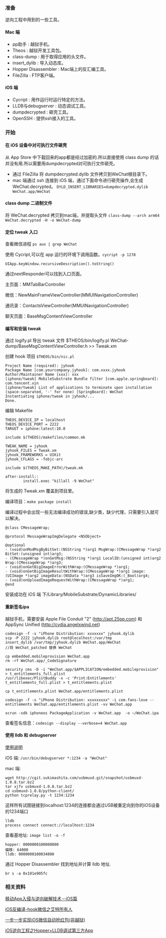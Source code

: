 ### 准备

逆向工程中用到的一些工具。

#### Mac 端
* pp助手 : 越狱手机。
* Theos : 越狱开发工具包。
* class-dump : 用于取得应用的头文件。
* insert_dylib : 导入动态库。
* Hopper Disassembler : Mac端上的反汇编工具。
* FileZilla : FTP客户端。

#### iOS 端
* Cycript : 用作运行时运行特定的方法。
* LLDB与debugserver : 动态调试工具。
* dumpdecrypted : 砸壳工具。
* OpenSSH : 提供ssh接入的工具。


### 开始

#### 在 iOS 设备中对可执行文件砸壳
从 App Store 中下载回来的app都是经过加密的.所以直接使用 class dump 的话并没有用.所以需要用dumpdecrypted对可执行文件砸壳。

* 通过 FileZilla 将 dumpdecrypted.dylib 文件拷贝到WeChat根目录下。
* mac 端通过 ssh 连接到 iOS 端，通过下面命令进行砸壳操作,会生成 WeChat.decrypted。
	`DYLD_INSERT_LIBRARIES=dumpdecrypted.dylib WeChat.app/WeChat`

#### class dump 二进制文件
将 WeChat.decrypted 拷贝到mac端，并提取头文件
`class-dump --arch arm64 WeChat.decrypted -H -o WeChat-dump`

#### 定位 tweak 入口
查看微信进程 `ps aux | grep WeChat` 

使用 Cycript,可以在 app 运行的环境下调用函数。`cycript -p 1278`

`UIApp.keyWindow.recursiveDescription().toString()`

通过nextResponder可以找到入口页面。

主页面：MMTabBarController

微信：NewMainFrameViewController(MMUINavigationController)

通讯录：ContactsViewController(MMUINavigationController)

聊天页面：BaseMsgContentViewController

#### 编写和安装 tweak

通过 logify.pl 导出 tweak 文件
$THEOS/bin/logify.pl WeChat-dump/BaseMsgContentViewController.h >> Tweak.xm

创建 hook 项目 `$THEOS/bin/nic.pl`

```
Project Name (required): jyhook
Package Name [com.yourcompany.jyhook]: com.xxxx.jyhook
Author/Maintainer Name [xxx]: xxx
[iphone/tweak] MobileSubstrate Bundle filter [com.apple.springboard]: com.tencent.xin
[iphone/tweak] List of applications to terminate upon installation (space-separated, '-' for none) [SpringBoard]: WeChat
Instantiating iphone/tweak in jyhook/...
Done.
```

编辑 Makefile

```
THEOS_DEVICE_IP = localhost
THEOS_DEVICE_PORT = 2222
TARGET = iphone:latest:10.0

include $(THEOS)/makefiles/common.mk

TWEAK_NAME = jyhook
jyhook_FILES = Tweak.xm
jyhook_FRAMEWORKS = UIKit
jyhook_CFLAGS = -fobjc-arc

include $(THEOS_MAKE_PATH)/tweak.mk

after-install::
        install.exec "killall -9 WeChat"
```

将生成的 Tweak.xm 覆盖到项目里。

编译项目：`make package install` 

编译过程中会出现一些无法编译成功的错误,缺少类，缺少代理，只需要引入就可以解决。

```
@class CMessageWrap;

@protocol MessageWrapImgDelegate <NSObject>

@optional
- (void)onModMsgByBitSet:(NSString *)arg1 MsgWrap:(CMessageWrap *)arg2 BitSet:(unsigned int)arg3;
- (CMessageWrap *)onGetMsg:(NSString *)arg1 LocalID:(unsigned int)arg2 Wrap:(CMessageWrap *)arg3;
- (void)onGetBigImageErrorWithWrap:(CMessageWrap *)arg1;
- (void)onGetBigImageResultWithWrap:(CMessageWrap *)arg1 image:(UIImage *)arg2 imageData:(NSData *)arg3 isSaveImgOK:(_Bool)arg4;
- (void)onUploadImageRequestWithWrap:(CMessageWrap *)arg1;
@end

```
安装成功在 iOS 端 下/Library/MobileSubstrate/DynamicLibraries/

#### 重新签名ipa

越狱手机，需要安装 Apple File Conduit "2" (http://apt.25pp.com) 和 AppSync Unified (http://cydia.angelxwind.net)

```
codesign -f -s "iPhone Distribution: xxxxxxx" jyhook.dylib
scp -P 2222 jyhook.dylib root@localhost:/var/tmp
insert_dylib /var/tmp/jyhook.dylib WeChat.app/WeChat
//将 WeChat_patched 替换 WeChat

cp embedded.mobileprovision WeChat.app
rm -rf WeChat.app/_CodeSignature

security cms -D -i "WeChat.app/$APPLICATION/embedded.mobileprovision" > t_entitlements_full.plist
/usr/libexec/PlistBuddy -x -c 'Print:Entitlements' t_entitlements_full.plist > t_entitlements.plist

cp t_entitlements.plist WeChat.app/entitlements.plist

codesign -f -s "iPhone Distribution: xxxxxxxxx" -i com.fans-love --entitlements WeChat.app/entitlements.plist -vv WeChat.app

xcrun -sdk iphoneos PackageApplication -v WeChat.app  -o ~/WeChat.ipa

```
查看签名信息：`codesign --display --verbose=4 WeChat.app`


#### 使用 lldb 和 debugserver

[使用说明](http://www.cnblogs.com/ludashi/p/5730338.html)

iOS 端:
`/usr/bin/debugserver *:1234 -a "WeChat"`

mac 端:

```
wget http://cgit.sukimashita.com/usbmuxd.git/snapshot/usbmuxd-1.0.8.tar.bz2
tar xjfv usbmuxd-1.0.8.tar.bz2
cd usbmuxd-1.0.8/python-client/
python tcprelay.py -t 1234:1234
```
这样所有试图链接到localhost:1234的连接都会通过USB被重定向到你的iOS设备的1234端口

```
lldb
process connect connect://localhost:1234
```

查看基地址: `image list -o -f`

```
hopper: 0000000100000000
偏移: 64000
lldb: 0000000100034000
```

通过 Hopper Disassembler 找到地址并计算 lldb 地址.

`br s -a 0x101e905fc`


### 相关资料

[移动App入侵与逆向破解技术－iOS篇](https://mp.weixin.qq.com/s?__biz=MzA3NTYzODYzMg==&mid=2653577384&idx=1&sn=b44a9c9651bf09c5bea7e0337031c53c&scene=0&key=459b7f9000fef90d400a075b3512cdbaaf245aac51a9527baae881ae14683122d562d0701f9f745bd0e2bea348e8d33bb0e1d824bfef8238dd39ff87527b754f10f61a94b0ef44e1e6262d373d197a7d&ascene=0&uin=NTQ4ODA1NQ%3D%3D&devicetype=iMac+MacBookPro11%2C4+OSX+OSX+10.11.6+build(15G31)&version=12000510&nettype=WIFI&fontScale=100&pass_ticket=vmze77IpUMciMNU%2Bt0Ib%2FYV6swhFvdnyTz%2B6mI%2B%2BqzE%3D)

[iOS反编译-hook微信之艾特所有人](http://www.jianshu.com/p/50e6b8c24430?nomobile=yes)

[一步一步实现iOS微信自动抢红包(非越狱)](http://www.90159.com/2016/03/28/step-by-step-WeChat/)

[iOS逆向工程之Hopper+LLDB调试第三方App](http://www.cnblogs.com/ludashi/p/5730338.html)












